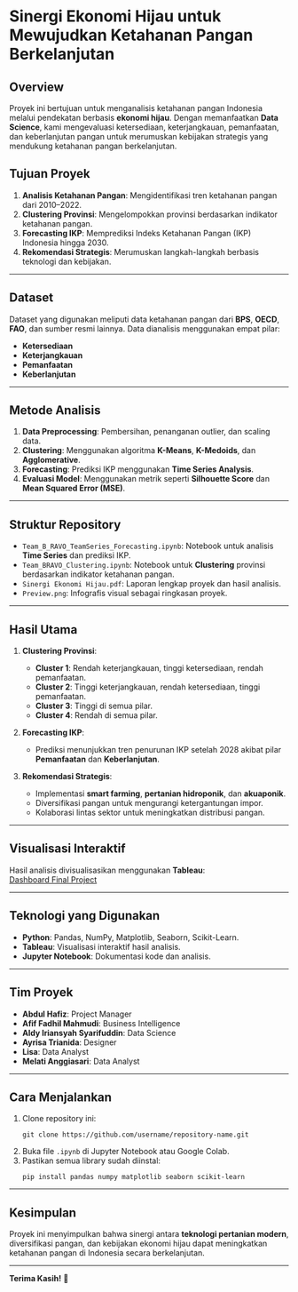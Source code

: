 # **Sinergi Ekonomi Hijau untuk Mewujudkan Ketahanan Pangan Berkelanjutan**

## **Overview**
Proyek ini bertujuan untuk menganalisis ketahanan pangan Indonesia melalui pendekatan berbasis **ekonomi hijau**. Dengan memanfaatkan **Data Science**, kami mengevaluasi ketersediaan, keterjangkauan, pemanfaatan, dan keberlanjutan pangan untuk merumuskan kebijakan strategis yang mendukung ketahanan pangan berkelanjutan.

## **Tujuan Proyek**
1. **Analisis Ketahanan Pangan**: Mengidentifikasi tren ketahanan pangan dari 2010–2022.
2. **Clustering Provinsi**: Mengelompokkan provinsi berdasarkan indikator ketahanan pangan.
3. **Forecasting IKP**: Memprediksi Indeks Ketahanan Pangan (IKP) Indonesia hingga 2030.
4. **Rekomendasi Strategis**: Merumuskan langkah-langkah berbasis teknologi dan kebijakan.

---

## **Dataset**
Dataset yang digunakan meliputi data ketahanan pangan dari **BPS**, **OECD**, **FAO**, dan sumber resmi lainnya. Data dianalisis menggunakan empat pilar:  
- **Ketersediaan**  
- **Keterjangkauan**  
- **Pemanfaatan**  
- **Keberlanjutan**  

---

## **Metode Analisis**
1. **Data Preprocessing**: Pembersihan, penanganan outlier, dan scaling data.  
2. **Clustering**: Menggunakan algoritma **K-Means**, **K-Medoids**, dan **Agglomerative**.  
3. **Forecasting**: Prediksi IKP menggunakan **Time Series Analysis**.  
4. **Evaluasi Model**: Menggunakan metrik seperti **Silhouette Score** dan **Mean Squared Error (MSE)**.  

---

## **Struktur Repository**
- `Team_B_RAVO_TeamSeries_Forecasting.ipynb`: Notebook untuk analisis **Time Series** dan prediksi IKP.  
- `Team_BRAVO_Clustering.ipynb`: Notebook untuk **Clustering** provinsi berdasarkan indikator ketahanan pangan.  
- `Sinergi Ekonomi Hijau.pdf`: Laporan lengkap proyek dan hasil analisis.  
- `Preview.png`: Infografis visual sebagai ringkasan proyek.  

---

## **Hasil Utama**
1. **Clustering Provinsi**:  
   - **Cluster 1**: Rendah keterjangkauan, tinggi ketersediaan, rendah pemanfaatan.  
   - **Cluster 2**: Tinggi keterjangkauan, rendah ketersediaan, tinggi pemanfaatan.  
   - **Cluster 3**: Tinggi di semua pilar.  
   - **Cluster 4**: Rendah di semua pilar.  

2. **Forecasting IKP**:  
   - Prediksi menunjukkan tren penurunan IKP setelah 2028 akibat pilar **Pemanfaatan** dan **Keberlanjutan**.  

3. **Rekomendasi Strategis**:  
   - Implementasi **smart farming**, **pertanian hidroponik**, dan **akuaponik**.  
   - Diversifikasi pangan untuk mengurangi ketergantungan impor.  
   - Kolaborasi lintas sektor untuk meningkatkan distribusi pangan.  

---

## **Visualisasi Interaktif**
Hasil analisis divisualisasikan menggunakan **Tableau**:  
[Dashboard Final Project](https://public.tableau.com/views/FinalProject_TeamB-RAVO/Dashboard4?:language=en-US&:sid=&:redirect=auth&:display_count=n&:origin=viz_share_link)

---

## **Teknologi yang Digunakan**
- **Python**: Pandas, NumPy, Matplotlib, Seaborn, Scikit-Learn.  
- **Tableau**: Visualisasi interaktif hasil analisis.  
- **Jupyter Notebook**: Dokumentasi kode dan analisis.  

---

## **Tim Proyek**
- **Abdul Hafiz**: Project Manager  
- **Afif Fadhil Mahmudi**: Business Intelligence  
- **Aldy Iriansyah Syarifuddin**: Data Science  
- **Ayrisa Trianida**: Designer  
- **Lisa**: Data Analyst  
- **Melati Anggiasari**: Data Analyst  

---

## **Cara Menjalankan**
1. Clone repository ini:  
   ```
   git clone https://github.com/username/repository-name.git
   ```
2. Buka file `.ipynb` di Jupyter Notebook atau Google Colab.  
3. Pastikan semua library sudah diinstal:  
   ```
   pip install pandas numpy matplotlib seaborn scikit-learn
   ```

---

## **Kesimpulan**
Proyek ini menyimpulkan bahwa sinergi antara **teknologi pertanian modern**, diversifikasi pangan, dan kebijakan ekonomi hijau dapat meningkatkan ketahanan pangan di Indonesia secara berkelanjutan.

--- 

**Terima Kasih!** 🚀  
